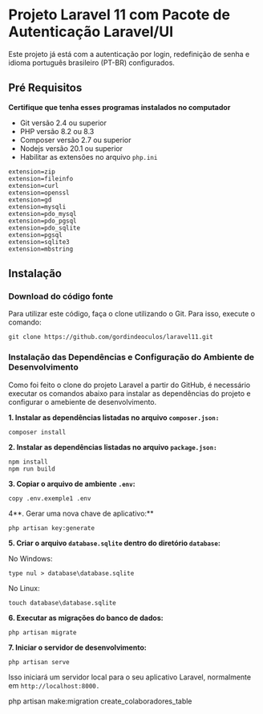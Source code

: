 # Projeto Laravel 11 com Pacote de Autenticação Laravel/UI

Este projeto já está com a autenticação por login, redefinição de senha e idioma português brasileiro (PT-BR) configurados.

## Pré Requisitos 

**Certifique que tenha esses programas instalados no computador**

- Git versão 2.4 ou superior
- PHP versão 8.2 ou 8.3
- Composer versão 2.7 ou superior
- Nodejs versão 20.1 ou superior
- Habilitar as extensões no arquivo `php.ini`

```
extension=zip
extension=fileinfo
extension=curl
extension=openssl
extension=gd
extension=mysqli
extension=pdo_mysql
extension=pdo_pgsql
extension=pdo_sqlite
extension=pgsql
extension=sqlite3
extension=mbstring
```

## Instalação

### Download do código fonte

Para utilizar este código, faça o clone utilizando o Git. Para isso, execute o comando:

```
git clone https://github.com/gordindeoculos/laravel11.git
```

### Instalação das Dependências e Configuração do Ambiente de Desenvolvimento

Como foi feito o clone do projeto Laravel a partir do GitHub, é necessário executar os comandos abaixo para instalar as dependências do projeto e configurar o amebiente de desenvolvimento.

**1. Instalar as dependências listadas no arquivo `composer.json:`**

```
composer install
```

**2. Instalar as dependências listadas no arquivo `package.json:`**

```
npm install
npm run build
```
**3. Copiar o arquivo de ambiente `.env`:**

```
copy .env.exemple1 .env
```

4**. Gerar uma nova chave de aplicativo:**

```
php artisan key:generate
```

**5. Criar o arquivo `database.sqlite` dentro do diretório `database`:**

No Windows:

```
type nul > database\database.sqlite 
```

No Linux:

```
touch database\database.sqlite 
```

**6. Executar as migrações do banco de dados:**

```
php artisan migrate
```

**7. Iniciar o servidor de desenvolvimento:**

```
php artisan serve
```

Isso iniciará um servidor local para o seu aplicativo Laravel, normalmente em `http://localhost:8000.`









php artisan make:migration create_colaboradores_table